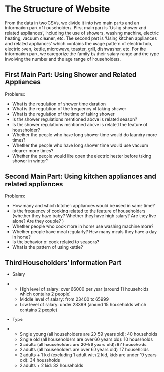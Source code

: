 # The Structure of Website

From the data in two CSVs, we divide it into two main parts and an information part of householders. First main part is ‘Using shower and related appliances’, including the use of showers, washing machine, electric heating, vacuum cleaner, etc. The second part is ‘Using kitchen appliances and related appliances’ which contains the usage pattern of electric hob, electric oven, kettle, microwave, toaster, grill, dishwasher, etc. For the information part, we categorize the family by their salary range and the type involving the number and the age range of householders.

## First Main Part: Using Shower and Related Appliances

Problems:

- What is the regulation of shower time duration
- What is the regulation of the frequency of taking shower
- What is the regulation of the time of taking shower
- Is the shower regulations mentioned above is related season?
- Is the shower regulations mentioned above is related the feature of householder?
- Whether the people who have long shower time would do laundry more times?
- Whether the people who have long shower time would use vacuum cleaner more times?
- Whether the people would like open the electric heater before taking shower in winter?

## Second Main Part: Using kitchen appliances and related appliances

Problems:

- How  many and which kitchen appliances would be used in same time?
- Is the frequency of cooking related to the feature of householders (whether they have baby? Whether they have high salary? Are they live alone? Are they couple? )
- Whether people who cook more in home use washing machine more?
- Whether people have meal regularly? How many meals they have a day in home?
- Is the behavior of cook related to seasons?
- What is the pattern of using kettle?

## Third Householders’ Information Part

- Salary

- - High level of salary: over 66000 per year (around 11 households which contains 2 people)
  - Middle level of salary: from 23400 to 65999 
  - Low level of salary: under 23399 (around 15 households which contains 2 people)

- Type

- - Single young (all householders are 20-59 years old): 40 households
  - Single old (all householders are over 60 years old): 10 households
  - 2 adults (all householders are 20-59 years old): 67  households
  - 2 adults (all householders are over 60 years old): 17  households
  - 2 adults + 1 kid (excluding 1 adult with 2 kid, kids are under 19 years old): 34 households
  - 2 adults + 2 kid: 32 households